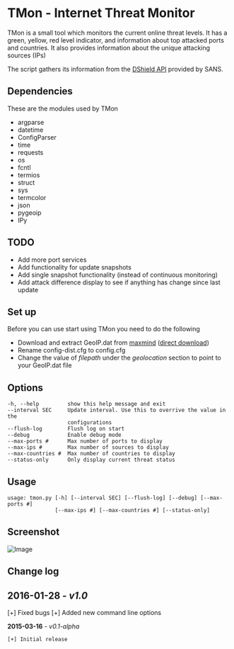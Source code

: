 TMon - Internet Threat Monitor
===

TMon is a small tool which monitors the current online threat levels. It has a green, yellow, red level indicator, and information about top attacked ports and countries. It also provides information about the unique attacking sources (IPs)

The script gathers its information from the [DShield API](https://isc.sans.edu/api/) provided by SANS.

## Dependencies

These are the modules used by TMon

* argparse
* datetime
* ConfigParser
* time
* requests
* os
* fcntl
* termios
* struct
* sys
* termcolor
* json
* pygeoip
* IPy

## TODO

* Add more port services
* Add functionality for update snapshots
* Add single snapshot functionality (instead of continuous monitoring)
* Add attack difference display to see if anything has change since last update

## Set up

Before you can use start using TMon you need to do the following

* Download and extract GeoIP.dat from [maxmind](http://dev.maxmind.com/geoip/legacy/geolite/) ([direct download](http://geolite.maxmind.com/download/geoip/database/GeoLiteCity.dat.gz))
* Rename config-dist.cfg to config.cfg
* Change the value of *filepath* under the *geolocation* section to point to your GeoIP.dat file

## Options

```
-h, --help         show this help message and exit
--interval SEC     Update interval. Use this to overrive the value in the
                   configurations
--flush-log        Flush log on start
--debug            Enable debug mode
--max-ports #      Max number of ports to display
--max-ips #        Max number of sources to display
--max-countries #  Max number of countries to display
--status-only      Only display current threat status
```

## Usage

```
usage: tmon.py [-h] [--interval SEC] [--flush-log] [--debug] [--max-ports #]
               [--max-ips #] [--max-countries #] [--status-only]
```

## Screenshot

![Image](http://imagizer.imageshack.com/img673/8217/HwMyZb.png)

## Change log

**2016-01-28** - *v1.0*
---
[+] Fixed bugs
[+] Added new command line options

**2015-03-16** - *v0.1-alpha*
```
[+] Initial release
```
